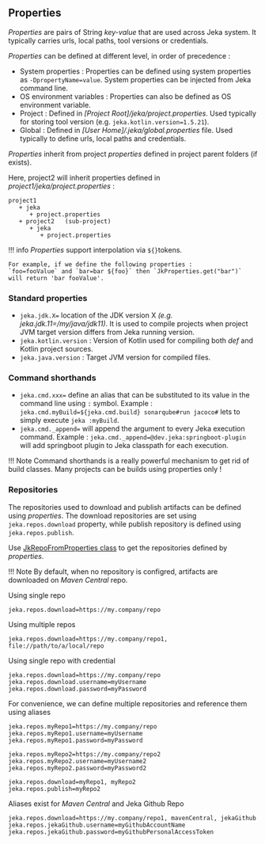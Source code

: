 ## Properties

_Properties_ are pairs of String  _key-value_ that are used across Jeka system. It typically carries urls, local paths,
tool versions or credentials. 

_Properties_ can be defined at different level, in order of precedence :

* System properties : Properties can be defined using system properties as `-DpropertyName=value`. System properties can
  be injected from Jeka command line.
* OS environment variables : Properties can also be defined as OS environment variable.
* Project : Defined in _[Project Root]/jeka/project.properties_. Used typically for storing tool version (e.g. `jeka.kotlin.version=1.5.21`).
* Global : Defined in _[User Home]/.jeka/global.properties_ file. Used typically to define urls, local paths and credentials.


_Properties_ inherit from project _properties_ defined in project parent folders (if exists). 

Here, project2 will inherit properties defined in _project1/jeka/project.properties_ :
```
project1
   + jeka
      + project.properties
   + project2   (sub-project)
      + jeka
         + project.properties
```

!!! info
    _Properties_ support interpolation via `${}`tokens. 
    
    For example, if we define the following properties :
    `foo=fooValue` and `bar=bar ${foo}` then `JkProperties.get("bar")` will return 'bar fooValue'.

### Standard properties

* `jeka.jdk.X=` location of the JDK version X _(e.g. jeka.jdk.11=/my/java/jdk11)_. It is used to compile projects when 
  project JVM target version differs from Jeka running version.
* `jeka.kotlin.version` : Version of Kotlin used for compiling both _def_ and Kotlin project sources.
* `jeka.java.version` :  Target JVM version for compiled files.

### Command shorthands

* `jeka.cmd.xxx=` define an alias that can be substituted to its value in the command line using `:` symbol.
    Example : `jeka.cmd.myBuild=${jeka.cmd.build} sonarqube#run jacoco#` lets to simply execute `jeka :myBuild`.
*  `jeka.cmd._append=` will append the argument  to every Jeka execution command.
   Example : `jeka.cmd._append=@dev.jeka:springboot-plugin` will add springboot plugin to Jeka classpath for each execution.

!!! Note
    Command shorthands is a really powerful mechanism to get rid of build classes.
    Many projects can be builds using properties only !

### Repositories

The repositories used to download and publish artifacts can be defined using _properties_.
The download repositories are set using `jeka.repos.download` property, while publish repository is defined using `jeka.repos.publish`.

Use [JkRepoFromProperties class](https://github.com/jeka-dev/jeka/blob/master/dev.jeka.core/src/main/java/dev/jeka/core/api/depmanagement/JkRepoFromProperties.java)
to get the repositories defined by _properties_.

!!! Note
    By default, when no repository is configred, artifacts are downloaded on _Maven Central_ repo.

Using single repo
```
jeka.repos.download=https://my.company/repo
```

Using multiple repos
```
jeka.repos.download=https://my.company/repo1, file://path/to/a/local/repo 
```

Using single repo with credential
```
jeka.repos.download=https://my.company/repo
jeka.repos.download.username=myUsername
jeka.repos.download.password=myPassword
```

For convenience, we can define multiple repositories and reference them using aliases
```
jeka.repos.myRepo1=https://my.company/repo
jeka.repos.myRepo1.username=myUsername
jeka.repos.myRepo1.password=myPassword

jeka.repos.myRepo2=https://my.company/repo2
jeka.repos.myRepo2.username=myUsername2
jeka.repos.myRepo2.password=myPassword2

jeka.repos.download=myRepo1, myRepo2
jeka.repos.publish=myRepo2
```

Aliases exist for _Maven Central_ and Jeka Github Repo
```
jeka.repos.download=https://my.company/repo1, mavenCentral, jekaGithub
jeka.repos.jekaGithub.username=myGithubAccountName
jeka.repos.jekaGithub.password=myGithubPersonalAccessToken
```





